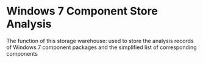 # Windows 7 Component Store Analysis
The function of this storage warehouse: used to store the analysis records of Windows 7 component packages and the simplified list of corresponding components
